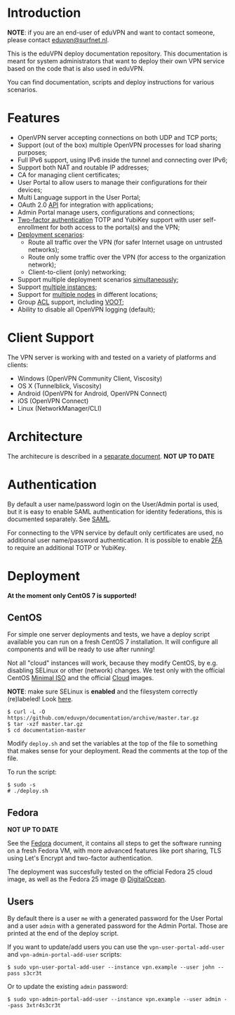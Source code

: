 # Introduction

**NOTE**: if you are an end-user of eduVPN and want to contact someone, please
contact [eduvpn@surfnet.nl](mailto:eduvpn@surfnet.nl).

This is the eduVPN deploy documentation repository. This documentation is meant
for system administrators that want to deploy their own VPN service based on 
the code that is also used in eduVPN.

You can find documentation, scripts and deploy instructions for various 
scenarios.

# Features

- OpenVPN server accepting connections on both UDP and TCP ports;
- Support (out of the box) multiple OpenVPN processes for load sharing 
  purposes;
- Full IPv6 support, using IPv6 inside the tunnel and connecting over IPv6;
- Support both NAT and routable IP addresses;
- CA for managing client certificates;
- User Portal to allow users to manage their configurations for their 
  devices;
- Multi Language support in the User Portal;
- OAuth 2.0 [API](API.md) for integration with applications;
- Admin Portal manage users, configurations and connections;
- [Two-factor authentication](2FA.md) TOTP and YubiKey support with user 
  self-enrollment for both access to the portal(s) and the VPN;
- [Deployment scenarios](PROFILE_CONFIG.md):
  - Route all traffic over the VPN (for safer Internet usage on untrusted 
    networks);
  - Route only some traffic over the VPN (for access to the organization 
    network);
  - Client-to-client (only) networking;
- Support multiple deployment scenarios [simultaneously](MULTI_PROFILE.md);
- Support [multiple instances](MULTI_INSTANCE.md);
- Support for [multiple nodes](DISTRIBUTED_NODES.md) in different locations;
- Group [ACL](ACL.md) support, including [VOOT](http://openvoot.org/);
- Ability to disable all OpenVPN logging (default);

# Client Support

The VPN server is working with and tested on a variety of platforms and 
clients:

  - Windows (OpenVPN Community Client, Viscosity)
  - OS X (Tunnelblick, Viscosity)
  - Android (OpenVPN for Android, OpenVPN Connect)
  - iOS (OpenVPN Connect)
  - Linux (NetworkManager/CLI)

# Architecture

The architecure is described in a [separate document](ARCHITECTURE.md). 
**NOT UP TO DATE**

# Authentication 

By default a user name/password login on the User/Admin portal is used, but it 
is easy to enable SAML authentication for identity federations, this is 
documented separately. See [SAML](SAML.md).

For connecting to the VPN service by default only certificates are used, no 
additional user name/password authentication. It is possible to enable 
[2FA](2FA.md) to require an additional TOTP or YubiKey.

# Deployment

**At the moment only CentOS 7 is supported!**

## CentOS

For simple one server deployments and tests, we have a deploy script available 
you can run on a fresh CentOS 7 installation. It will configure all components 
and will be ready to use after running!

Not all "cloud" instances will work, because they modify CentOS, by e.g. 
disabling SELinux or other (network) changes. We test only with the official 
CentOS [Minimal ISO](https://centos.org/download/) and the official 
[Cloud](https://wiki.centos.org/Download) images.

**NOTE**: make sure SELinux is **enabled** and the filesystem correctly 
(re)labeled! Look [here](https://wiki.centos.org/HowTos/SELinux).

    $ curl -L -O https://github.com/eduvpn/documentation/archive/master.tar.gz
    $ tar -xzf master.tar.gz
    $ cd documentation-master

Modify `deploy.sh` and set the variables at the top of the file to something 
that makes sense for your deployment. Read the comments at the top of the file.

To run the script:

    $ sudo -s
    # ./deploy.sh

## Fedora 

**NOT UP TO DATE**

See the [Fedora](FEDORA_VPN_SERVER.md) document, it contains 
all steps to get the software running on a fresh Fedora VM, with more advanced
features like port sharing, TLS using Let's Encrypt and two-factor 
authentication.

The deployment was succesfully tested on the official Fedora 25 cloud image, 
as well as the Fedora 25 image @ [DigitalOcean](https://www.digitalocean.com/).

## Users

By default there is a user `me` with a generated password for the User Portal
and a user `admin` with a generated password for the Admin Portal. Those are
printed at the end of the deploy script.

If you want to update/add users you can use the `vpn-user-portal-add-user` and
`vpn-admin-portal-add-user` scripts:

    $ sudo vpn-user-portal-add-user --instance vpn.example --user john --pass s3cr3t

Or to update the existing `admin` password:

    $ sudo vpn-admin-portal-add-user --instance vpn.example --user admin --pass 3xtr4s3cr3t
